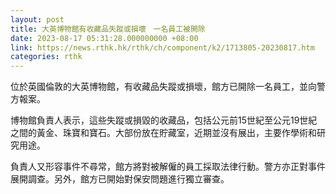 ```yaml
---
layout: post
title: 大英博物館有收藏品失蹤或損壞　一名員工被開除
date: 2023-08-17 05:31:28.000000000 +08:00
link: https://news.rthk.hk/rthk/ch/component/k2/1713805-20230817.htm
categories: rthk
---
```


位於英國倫敦的大英博物館，有收藏品失蹤或損壞，館方已開除一名員工，並向警方報案。

博物館負責人表示，這些失蹤或損毀的收藏品，包括公元前15世紀至公元19世紀之間的黃金、珠寶和寶石。大部份放在貯藏室，近期並沒有展出，主要作學術和研究用途。

負責人又形容事件不尋常，館方將對被解僱的員工採取法律行動。警方亦正對事件展開調查。另外，館方已開始對保安問題進行獨立審查。
